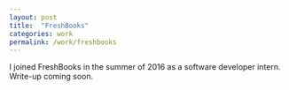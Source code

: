 ```yaml
---
layout: post
title:  "FreshBooks"
categories: work
permalink: /work/freshbooks
---
```


I joined FreshBooks in the summer of 2016 as a software developer intern. <br/>
Write-up coming soon.
